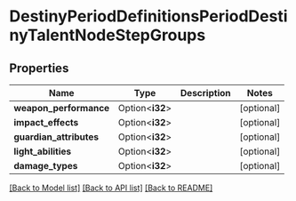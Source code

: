 # DestinyPeriodDefinitionsPeriodDestinyTalentNodeStepGroups

## Properties

Name | Type | Description | Notes
------------ | ------------- | ------------- | -------------
**weapon_performance** | Option<**i32**> |  | [optional]
**impact_effects** | Option<**i32**> |  | [optional]
**guardian_attributes** | Option<**i32**> |  | [optional]
**light_abilities** | Option<**i32**> |  | [optional]
**damage_types** | Option<**i32**> |  | [optional]

[[Back to Model list]](../README.md#documentation-for-models) [[Back to API list]](../README.md#documentation-for-api-endpoints) [[Back to README]](../README.md)


